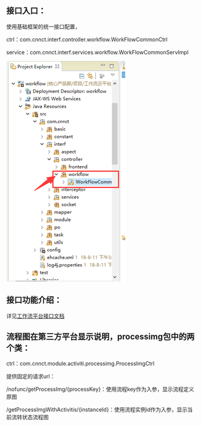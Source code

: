 ## 接口入口：

使用基础框架的统一接口配置，

ctrl：com.cnnct.interf.controller.workflow.WorkFlowCommonCtrl

service：com.cnnct.interf.services.workflow.WorkFlowCommonServImpl

![](/assets/activiti16.png)

## 接口功能介绍：

详见[工作流平台接口文档](http://soeasycn.com/api)

## 流程图在第三方平台显示说明，processimg包中的两个类：

ctrl：com.cnnct.module.activiti.processimg.ProcessImgCtrl

提供固定的请求url：

/nofunc/getProcessImg/{processKey}：使用流程key作为入参，显示流程定义原图

/getProcessImgWithActivitis/{instanceId}：使用流程实例id作为入参，显示当前流转状态流程图


